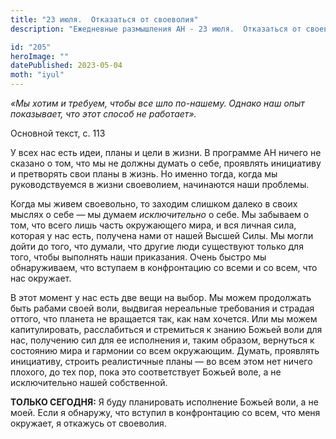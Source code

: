 ```yaml
---
title: "23 июля.  Отказаться от своеволия"
description: "Ежедневные размышления АН - 23 июля.  Отказаться от своеволия"

id: "205"
heroImage: ""
datePublished: 2023-05-04
moth: "iyul"
---
```


_«Мы хотим и требуем, чтобы все шло по-нашему. Однако наш опыт показывает, что
этот способ не работает»._

Основной текст, с. 113

У всех нас есть идеи, планы и цели в жизни. В программе АН ничего не сказано о
том, что мы не должны думать о себе, проявлять инициативу и претворять свои
планы в жизнь. Но именно тогда, когда мы руководствуемся в жизни своеволием,
начинаются наши проблемы.

Когда мы живем своевольно, то заходим слишком далеко в своих мыслях о себе —
мы думаем _исключительно_ о себе. Мы забываем о том, что всего лишь часть
окружающего мира, и вся личная сила, которая у нас есть, получена нами от
нашей Высшей Силы. Мы могли дойти до того, что думали, что другие люди
существуют только для того, чтобы выполнять наши приказания. Очень быстро мы
обнаруживаем, что вступаем в конфронтацию со всеми и со всем, что нас
окружает.

В этот момент у нас есть две вещи на выбор. Мы можем продолжать быть рабами
своей воли, выдвигая нереальные требования и страдая оттого, что планета не
вращается так, как нам хочется. Или мы можем капитулировать, расслабиться и
стремиться к знанию Божьей воли для нас, получению сил для ее исполнения и,
таким образом, вернуться к состоянию мира и гармонии со всем окружающим.
Думать, проявлять инициативу, строить реалистичные планы — во всем этом нет
ничего плохого, до тех пор, пока это соответствует Божьей воле, а не
исключительно нашей собственной.

**ТОЛЬКО СЕГОДНЯ:** Я буду планировать исполнение Божьей воли, а не моей. Если
я обнаружу, что вступил в конфронтацию со всем, что меня окружает, я откажусь
от своеволия.
